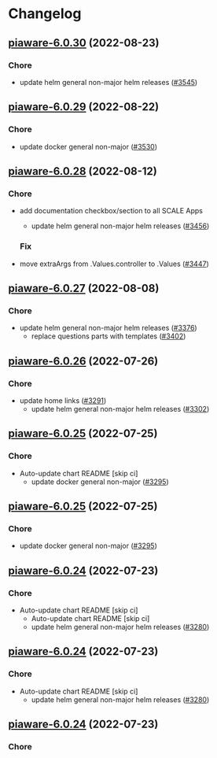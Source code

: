 # Changelog



## [piaware-6.0.30](https://github.com/truecharts/charts/compare/piaware-6.0.29...piaware-6.0.30) (2022-08-23)

### Chore

- update helm general non-major helm releases ([#3545](https://github.com/truecharts/charts/issues/3545))




## [piaware-6.0.29](https://github.com/truecharts/charts/compare/piaware-6.0.28...piaware-6.0.29) (2022-08-22)

### Chore

- update docker general non-major ([#3530](https://github.com/truecharts/charts/issues/3530))




## [piaware-6.0.28](https://github.com/truecharts/charts/compare/piaware-6.0.27...piaware-6.0.28) (2022-08-12)

### Chore

- add documentation checkbox/section to all SCALE Apps
  - update helm general non-major helm releases ([#3456](https://github.com/truecharts/charts/issues/3456))

  ### Fix

- move extraArgs from .Values.controller to .Values ([#3447](https://github.com/truecharts/charts/issues/3447))




## [piaware-6.0.27](https://github.com/truecharts/charts/compare/piaware-6.0.26...piaware-6.0.27) (2022-08-08)

### Chore

- update helm general non-major helm releases ([#3376](https://github.com/truecharts/charts/issues/3376))
  - replace questions parts with templates ([#3402](https://github.com/truecharts/charts/issues/3402))




## [piaware-6.0.26](https://github.com/truecharts/apps/compare/piaware-6.0.25...piaware-6.0.26) (2022-07-26)

### Chore

- update home links ([#3291](https://github.com/truecharts/apps/issues/3291))
  - update helm general non-major helm releases ([#3302](https://github.com/truecharts/apps/issues/3302))




## [piaware-6.0.25](https://github.com/truecharts/apps/compare/piaware-6.0.24...piaware-6.0.25) (2022-07-25)

### Chore

- Auto-update chart README [skip ci]
  - update docker general non-major ([#3295](https://github.com/truecharts/apps/issues/3295))




## [piaware-6.0.25](https://github.com/truecharts/apps/compare/piaware-6.0.24...piaware-6.0.25) (2022-07-25)

### Chore

- update docker general non-major ([#3295](https://github.com/truecharts/apps/issues/3295))




## [piaware-6.0.24](https://github.com/truecharts/apps/compare/piaware-6.0.23...piaware-6.0.24) (2022-07-23)

### Chore

- Auto-update chart README [skip ci]
  - Auto-update chart README [skip ci]
  - update helm general non-major helm releases ([#3280](https://github.com/truecharts/apps/issues/3280))




## [piaware-6.0.24](https://github.com/truecharts/apps/compare/piaware-6.0.23...piaware-6.0.24) (2022-07-23)

### Chore

- Auto-update chart README [skip ci]
  - update helm general non-major helm releases ([#3280](https://github.com/truecharts/apps/issues/3280))




## [piaware-6.0.24](https://github.com/truecharts/apps/compare/piaware-6.0.23...piaware-6.0.24) (2022-07-23)

### Chore
